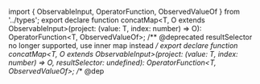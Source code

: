 import { ObservableInput, OperatorFunction, ObservedValueOf } from '../types';
export declare function concatMap<T, O extends ObservableInput<any>>(project: (value: T, index: number) => O): OperatorFunction<T, ObservedValueOf<O>>;
/** @deprecated resultSelector no longer supported, use inner map instead */
export declare function concatMap<T, O extends ObservableInput<any>>(project: (value: T, index: number) => O, resultSelector: undefined): OperatorFunction<T, ObservedValueOf<O>>;
/** @dep